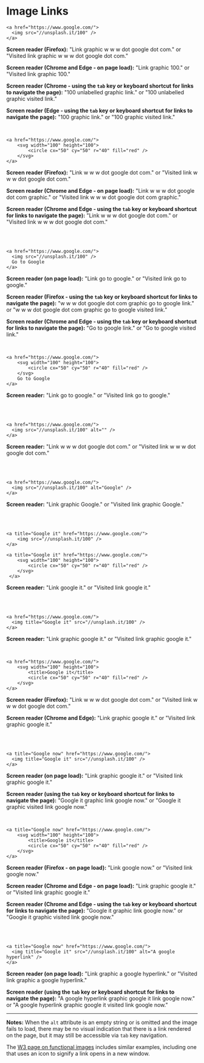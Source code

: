 # Image Links

    <a href="https://www.google.com/">
      <img src="//unsplash.it/100" />
    </a>
    
**Screen reader (Firefox):** "Link graphic w w w dot google dot com." or "Visited link graphic w w w dot google dot com."

**Screen reader (Chrome and Edge - on page load):** "Link graphic 100." or "Visited link graphic 100."

**Screen reader (Chrome - using the `tab` key or keyboard shortcut for links to navigate the page):** "100 unlabelled graphic link." or "100 unlabelled graphic visited link."

**Screen reader (Edge - using the `tab` key or keyboard shortcut for links to navigate the page):** "100 graphic link." or "100 graphic visited link."

<br>

    <a href="https://www.google.com/">
        <svg width="100" height="100">
            <circle cx="50" cy="50" r="40" fill="red" />
        </svg>
    </a>

**Screen reader (Firefox):** "Link w w w dot google dot com." or "Visited link w w w dot google dot com."

**Screen reader (Chrome and Edge - on page load):** "Link w w w dot google dot com graphic." or "Visited link w w w dot google dot com graphic."

**Screen reader (Chrome and Edge - using the `tab` key or keyboard shortcut for links to navigate the page):** "Link w w w dot google dot com." or "Visited link w w w dot google dot com."

<br><br>

    <a href="https://www.google.com/">
      <img src="//unsplash.it/100" />
      Go to Google
    </a>
    
**Screen reader (on page load):** "Link go to google." or "Visited link go to google."

**Screen reader (Firefox - using the `tab` key or keyboard shortcut for links to navigate the page):** "w w w dot google dot com graphic go to google link." or "w w w dot google dot com graphic go to google visited link."

**Screen reader (Chrome and Edge - using the `tab` key or keyboard shortcut for links to navigate the page):** "Go to google link." or "Go to google visited link."

<br>

    <a href="https://www.google.com/">
        <svg width="100" height="100">
            <circle cx="50" cy="50" r="40" fill="red" />
        </svg>
        Go to Google
    </a>
    
**Screen reader:** "Link go to google." or "Visited link go to google."

<br><br>

    <a href="https://www.google.com/">
      <img src="//unsplash.it/100" alt="" />
    </a>
    
**Screen reader:** "Link w w w dot google dot com." or "Visited link w w w dot google dot com."

<br><br>

    <a href="https://www.google.com/">
      <img src="//unsplash.it/100" alt="Google" />
    </a>
    
**Screen reader:** "Link graphic Google." or "Visited link graphic Google."

<br><br>

    <a title="Google it" href="https://www.google.com/">
        <img src="//unsplash.it/100" />
    </a>
    
    <a title="Google it" href="https://www.google.com/">
        <svg width="100" height="100">
            <circle cx="50" cy="50" r="40" fill="red" />
        </svg>
     </a>
    
**Screen reader:** "Link google it." or "Visited link google it."

<br><br>

    <a href="https://www.google.com/">
      <img title="Google it" src="//unsplash.it/100" />
    </a>
    
**Screen reader:** "Link graphic google it." or "Visited link graphic google it."

<br>

    <a href="https://www.google.com/">
        <svg width="100" height="100">
            <title>Google it</title>
            <circle cx="50" cy="50" r="40" fill="red" />
        </svg>
    </a>
    
**Screen reader (Firefox):** "Link w w w dot google dot com." or "Visited link w w w dot google dot com."

**Screen reader (Chrome and Edge):** "Link graphic google it." or "Visited link graphic google it."

<br><br>

    <a title="Google now" href="https://www.google.com/">
      <img title="Google it" src="//unsplash.it/100" />
    </a>
    
**Screen reader (on page load):** "Link graphic google it." or "Visited link graphic google it."

**Screen reader (using the `tab` key or keyboard shortcut for links to navigate the page):** "Google it graphic link google now." or "Google it graphic visited link google now."

<br>

    <a title="Google now" href="https://www.google.com/">
        <svg width="100" height="100">
            <title>Google it</title>
            <circle cx="50" cy="50" r="40" fill="red" />
        </svg>
    </a>
    
**Screen reader (Firefox - on page load):** "Link google now." or "Visited link google now."

**Screen reader (Chrome and Edge - on page load):** "Link graphic google it." or "Visited link graphic google it."

**Screen reader (Chrome and Edge - using the `tab` key or keyboard shortcut for links to navigate the page):** "Google it graphic link google now." or "Google it graphic visited link google now."


<br><br>

    <a title="Google now" href="https://www.google.com/">
      <img title="Google it" src="//unsplash.it/100" alt="A google hyperlink" />
    </a>
    
**Screen reader (on page load):** "Link graphic a google hyperlink." or "Visited link graphic a google hyperlink."

**Screen reader (using the `tab` key or keyboard shortcut for links to navigate the page):** "A google hyperlink graphic google it link google now." or "A google hyperlink graphic google it visited link google now."

<hr>

**Notes:** When the `alt` attribute is an empty string or is omitted and the image fails to load, there may be no visual indication that there is a link rendered on the page, but it may still be accessible via `tab` key navigation.

The [W3 page on functional images](https://www.w3.org/WAI/tutorials/images/functional/) includes similar examples, including one that uses an icon to signify a link opens in a new window.
